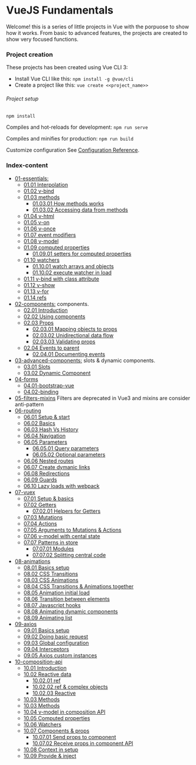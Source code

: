# VueJS Fundamentals

Welcome! this is a series of little projects in Vue with the porpuose to show how it works. From basic to advanced features, the projects are created to show very focused functions.

### Project creation

These projects has been created using Vue CLI 3:

 - Install Vue CLI like this: ```npm install -g @vue/cli```
 - Create a project like this: ```vue create <<project_name>>```

###### Project setup
```
npm install
```

Compiles and hot-reloads for development: ```npm run serve```

Compiles and minifies for production: ```npm run build```

Customize configuration
See [Configuration Reference](https://cli.vuejs.org/config/).

### Index-content
* [01-essentials:](https://github.com/mjbeli/WebDevelopment/tree/master/VueJS/01-essentials#01-essentials) 
  * [01.01 Interpolation](https://github.com/mjbeli/WebDevelopment/tree/master/VueJS/01-essentials#0101-interpolation)  
  * [01.02 v-bind](https://github.com/mjbeli/WebDevelopment/tree/master/VueJS/01-essentials#0102-v-bind)  
  * [01.03 methods](https://github.com/mjbeli/WebDevelopment/tree/master/VueJS/01-essentials#0103-methods)  
    * [01.03.01 How methods works](https://github.com/mjbeli/WebDevelopment/tree/master/VueJS/01-essentials#010301-how-methods-works)
    * [01.03.02 Accessing data from methods](https://github.com/mjbeli/WebDevelopment/tree/master/VueJS/01-essentials#010302-accessing-data-from-methods)  
  * [01.04 v-html](https://github.com/mjbeli/WebDevelopment/tree/master/VueJS/01-essentials#0104-v-html)  
  * [01.05 v-on](https://github.com/mjbeli/WebDevelopment/tree/master/VueJS/01-essentials#0105-v-on)  
  * [01.06 v-once](https://github.com/mjbeli/WebDevelopment/tree/master/VueJS/01-essentials#0106-v-once)
  * [01.07 event modifiers](https://github.com/mjbeli/WebDevelopment/tree/master/VueJS/01-essentials#0107-event-modifiers)
  * [01.08 v-model](https://github.com/mjbeli/WebDevelopment/tree/master/VueJS/01-essentials#0108-v-model)
  * [01.09 computed properties](https://github.com/mjbeli/WebDevelopment/tree/master/VueJS/01-essentials#0109-computed-properties)
    * [01.09.01 setters for computed properties](https://github.com/mjbeli/WebDevelopment/tree/master/VueJS/01-essentials#010901-setters-for-computed-properties)
  * [01.10 watchers](https://github.com/mjbeli/WebDevelopment/tree/master/VueJS/01-essentials#0110-watchers)
    * [01.10.01 watch arrays and objects](https://github.com/mjbeli/WebDevelopment/tree/master/VueJS/01-essentials#011001-watch-arrays-and-objects)
    * [01.10.02 execute watcher in load](https://github.com/mjbeli/WebDevelopment/tree/master/VueJS/01-essentials#011002-execute-watcher-in-load)  
  * [01.11 v-bind with class attribute](https://github.com/mjbeli/WebDevelopment/tree/master/VueJS/01-essentials#0111-v-bind-with-class-attribute)
  * [01.12 v-show](https://github.com/mjbeli/WebDevelopment/tree/master/VueJS/01-essentials#0112-v-show)
  * [01.13 v-for](https://github.com/mjbeli/WebDevelopment/tree/master/VueJS/01-essentials#0113-v-for)
  * [01.14 refs](https://github.com/mjbeli/WebDevelopment/tree/master/VueJS/01-essentials#0114-refs)
* [02-components:](https://github.com/mjbeli/WebDevelopment/tree/master/VueJS/02-components#02-components) components.
  * [02.01 Introduction](https://github.com/mjbeli/WebDevelopment/tree/master/VueJS/02-components#0201-introduction)
  * [02.02 Using components](https://github.com/mjbeli/WebDevelopment/tree/master/VueJS/02-components#0202-using-components)
  * [02.03 Props](https://github.com/mjbeli/WebDevelopment/tree/master/VueJS/02-components#0203-props)
    * [02.03.01 Mapping objects to props](https://github.com/mjbeli/WebDevelopment/tree/master/VueJS/02-components#020301-mapping-objects-to-props)
    * [02.03.02 Unidirectional data flow](https://github.com/mjbeli/WebDevelopment/tree/master/VueJS/02-components#020302-unidirectional-data-flow)
    * [02.03.03 Validating props](https://github.com/mjbeli/WebDevelopment/tree/master/VueJS/02-components#020303-validating-props)
  * [02.04 Events to parent](https://github.com/mjbeli/WebDevelopment/tree/master/VueJS/02-components#0204-events-to-parent)
    * [02.04.01 Documenting events](https://github.com/mjbeli/WebDevelopment/tree/master/VueJS/02-components#020401-documenting-events)
* [03-advanced-components:](https://github.com/mjbeli/WebDevelopment/tree/master/VueJS/03-advanced-components) slots & dynamic components. 
  * [03.01 Slots](https://github.com/mjbeli/WebDevelopment/tree/master/VueJS/03-advanced-components#0301-slots)  
  * [03.02 Dynamic Component](https://github.com/mjbeli/WebDevelopment/tree/master/VueJS/03-advanced-components#0302-dynamic-component)
* [04-forms](https://github.com/mjbeli/WebDevelopment/tree/master/VueJS/04-forms#04-forms)
  * [04.01-bootstrap-vue](https://github.com/mjbeli/WebDevelopment/tree/master/VueJS/04-forms#0401-bootstrap-vue)
  * [04.02-binding](https://github.com/mjbeli/WebDevelopment/tree/master/VueJS/04-forms#0402-binding)
* [05-filters-mixins]() Filters are deprecated in Vue3 and mixins are consider anti-pattern
* [06-routing](https://github.com/mjbeli/WebDevelopment/tree/master/VueJS/06-routing#06-routing)
  * [06.01 Setup & start](https://github.com/mjbeli/WebDevelopment/tree/master/VueJS/06-routing#0601-setup--start)
  * [06.02 Basics](https://github.com/mjbeli/WebDevelopment/tree/master/VueJS/06-routing#0602-basics)
  * [06.03 Hash Vs History](https://github.com/mjbeli/WebDevelopment/tree/master/VueJS/06-routing#0603-hash-vs-history)
  * [06.04 Navigation](https://github.com/mjbeli/WebDevelopment/tree/master/VueJS/06-routing#0604-navigation)
  * [06.05 Parameters](https://github.com/mjbeli/WebDevelopment/tree/master/VueJS/06-routing#0605-parameters)
     * [06.05.01 Query parameters](https://github.com/mjbeli/WebDevelopment/blob/master/VueJS/06-routing/README.md#060501--query-parameters)
     * [06.05.02 Optional parameters](https://github.com/mjbeli/WebDevelopment/blob/master/VueJS/06-routing/README.md#060502--optional-parameters)    
  * [06.06 Nested routes](https://github.com/mjbeli/WebDevelopment/tree/master/VueJS/06-routing#0606-nested-routes)
  * [06.07 Create dymanic links](https://github.com/mjbeli/WebDevelopment/tree/master/VueJS/06-routing#0607-create-dymanic-links)
  * [06.08 Redirections](https://github.com/mjbeli/WebDevelopment/tree/master/VueJS/06-routing#0608-redirections)
  * [06.09 Guards](https://github.com/mjbeli/WebDevelopment/blob/master/VueJS/06-routing/README.md#0609-guards)
  * [06.10 Lazy loads with webpack](https://github.com/mjbeli/WebDevelopment/blob/master/VueJS/06-routing/README.md#0610-lazy-loads-with-webpack)
 * [07-vuex](https://github.com/mjbeli/WebDevelopment/tree/master/VueJS/06-routing#06-routing)
   * [07.01 Setup & basics](https://github.com/mjbeli/WebDevelopment/blob/master/VueJS/07-vuex/README.md#0701-setup--basics)
   * [07.02 Getters](https://github.com/mjbeli/WebDevelopment/blob/master/VueJS/07-vuex/README.md#0702-getters)
     * [07.02.01 Helpers for Getters](https://github.com/mjbeli/WebDevelopment/blob/master/VueJS/07-vuex/README.md#070201-helpers-for-getters)
   * [07.03 Mutations](https://github.com/mjbeli/WebDevelopment/blob/master/VueJS/07-vuex/README.md#0703-mutations)
   * [07.04 Actions](https://github.com/mjbeli/WebDevelopment/blob/master/VueJS/07-vuex/README.md#0704-actions)
   * [07.05 Arguments to Mutations & Actions](https://github.com/mjbeli/WebDevelopment/blob/master/VueJS/07-vuex/README.md#0705-arguments-to-mutations--actions)
   * [07.06 v-model with cental state](https://github.com/mjbeli/WebDevelopment/blob/master/VueJS/07-vuex/README.md#0706-v-model-with-cental-state)
   * [07.07 Patterns in store](https://github.com/mjbeli/WebDevelopment/blob/master/VueJS/07-vuex/README.md#0707-patterns-in-store)
     * [07.07.01 Modules](https://github.com/mjbeli/WebDevelopment/blob/master/VueJS/07-vuex/README.md#070701-modules)
     * [07.07.02 Splitting central code](https://github.com/mjbeli/WebDevelopment/blob/master/VueJS/07-vuex/README.md#070702-splitting-central-code)
* [08-animations](https://github.com/mjbeli/WebDevelopment/tree/master/VueJS/08-animations#08-animations)
   * [08.01 Basics setup](https://github.com/mjbeli/WebDevelopment/tree/master/VueJS/08-animations#0801-basics-setup)  
   * [08.02 CSS Transitions](https://github.com/mjbeli/WebDevelopment/tree/master/VueJS/08-animations#0802-css-transitions)
   * [08.03 CSS Animations](https://github.com/mjbeli/WebDevelopment/tree/master/VueJS/08-animations#0803-css-animations)
   * [08.04 CSS Transitions & Animations together](https://github.com/mjbeli/WebDevelopment/tree/master/VueJS/08-animations#0804-css-transitions--animations-together)
   * [08.05 Animation initial load](https://github.com/mjbeli/WebDevelopment/tree/master/VueJS/08-animations#0805-animation-initial-load)
   * [08.06 Transition between elements](https://github.com/mjbeli/WebDevelopment/tree/master/VueJS/08-animations#0806-transition-between-elements)
   * [08.07 Javascript hooks](https://github.com/mjbeli/WebDevelopment/tree/master/VueJS/08-animations#0807-javascript-hooks)
   * [08.08 Animating dynamic components](https://github.com/mjbeli/WebDevelopment/tree/master/VueJS/08-animations#0808-animating-dynamic-components)
   * [08.09 Animating list](https://github.com/mjbeli/WebDevelopment/tree/master/VueJS/08-animations#0809-animating-list)
* [09-axios](https://github.com/mjbeli/WebDevelopment/tree/master/VueJS/09-axios#09-axios)
   * [09.01 Basics setup](https://github.com/mjbeli/WebDevelopment/tree/master/VueJS/09-axios#0901-basics-setup)
   * [09.02 Doing basic request](https://github.com/mjbeli/WebDevelopment/tree/master/VueJS/09-axios#0902-doing-basic-request)
   * [09.03 Global configuration](https://github.com/mjbeli/WebDevelopment/tree/master/VueJS/09-axios#0903-global-configuration)
   * [09.04 Interceptors](https://github.com/mjbeli/WebDevelopment/blob/master/VueJS/09-axios/README.md#0904-interceptors)
   * [09.05 Axios custom instances](https://github.com/mjbeli/WebDevelopment/blob/master/VueJS/09-axios/README.md#0905-axios-custom-instances)
* [10-composition-api](https://github.com/mjbeli/WebDevelopment/tree/master/VueJS/10-composition-api#10-composition-api)
   * [10.01 Introduction](https://github.com/mjbeli/WebDevelopment/tree/master/VueJS/10-composition-api#1001-introduction)
   * [10.02 Reactive data](https://github.com/mjbeli/WebDevelopment/tree/master/VueJS/10-composition-api#1002-reactive-data)
     * [10.02.01 ref](https://github.com/mjbeli/WebDevelopment/tree/master/VueJS/10-composition-api#100201-ref)
     * [10.02.02 ref & complex objects](https://github.com/mjbeli/WebDevelopment/tree/master/VueJS/10-composition-api#100202-ref--complex-objects)
     * [10.02.03 Reactive](https://github.com/mjbeli/WebDevelopment/tree/master/VueJS/10-composition-api#100203-reactive)
   * [10.03 Methods](https://github.com/mjbeli/WebDevelopment/tree/master/VueJS/10-composition-api#1003-methods)
   * [10.03 Methods](https://github.com/mjbeli/WebDevelopment/tree/master/VueJS/10-composition-api#1003-methods)
   * [10.04 v-model in composition API](https://github.com/mjbeli/WebDevelopment/tree/master/VueJS/10-composition-api#1004-v-model-in-composition-api)
   * [10.05 Computed properties](https://github.com/mjbeli/WebDevelopment/tree/master/VueJS/10-composition-api#1005-computed-properties)
   * [10.06 Watchers](https://github.com/mjbeli/WebDevelopment/tree/master/VueJS/10-composition-api#1006-watchers)
   * [10.07 Components & props](https://github.com/mjbeli/WebDevelopment/tree/master/VueJS/10-composition-api#1007-components--props)
     * [10.07.01 Send props to component](https://github.com/mjbeli/WebDevelopment/tree/master/VueJS/10-composition-api#100701-send-props-to-component)
     * [10.07.02 Receive props in component API](https://github.com/mjbeli/WebDevelopment/tree/master/VueJS/10-composition-api#100702-receive-props-in-component-api)
   * [10.08 Context in setup](https://github.com/mjbeli/WebDevelopment/tree/master/VueJS/10-composition-api#1008-context-in-setup)
   * [10.09 Provide & inject](https://github.com/mjbeli/WebDevelopment/tree/master/VueJS/10-composition-api#1009-provide--inject)
   
     
     
   
   
     


